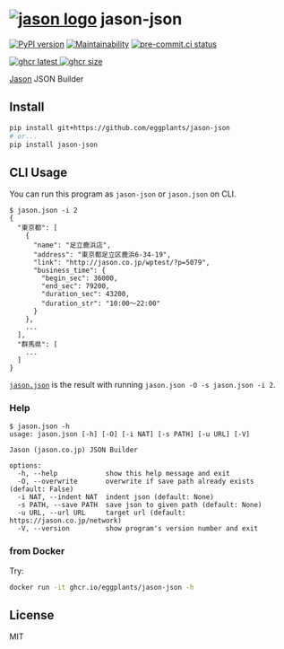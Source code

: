 # [![jason logo](https://jason.co.jp/favicon.ico)](https://jason.co.jp/) jason-json

[![PyPI version](
  https://img.shields.io/pypi/v/jason-json?color=blue
  )](
  https://pypi.org/project/jason-json/
) [![Maintainability](
  https://api.codeclimate.com/v1/badges/20d58be4ccf5c4c8e008/maintainability
  )](
    https://codeclimate.com/github/eggplants/jason-json/maintainability
) [![pre-commit.ci status](
  https://results.pre-commit.ci/badge/github/eggplants/jason-json/master.svg
  )](
  https://results.pre-commit.ci/latest/github/eggplants/jason-json/master
)

[![ghcr latest](
  https://ghcr-badge.herokuapp.com/eggplants/jason-json/latest_tag?trim=major&label=latest
) ![ghcr size](
  https://ghcr-badge.herokuapp.com/eggplants/jason-json/size)
](
  https://github.com/eggplants/jason-json/pkgs/container/getjump
)

[Jason](https://jason.co.jp) JSON Builder

## Install

```bash
pip install git+https://github.com/eggplants/jason-json
# or...
pip install jason-json
```

## CLI Usage

You can run this program as `jason-json` or `jason.json` on CLI.

```shellsession
$ jason.json -i 2
{
  "東京都": [
    {
      "name": "足立鹿浜店",
      "address": "東京都足立区鹿浜6-34-19",
      "link": "http://jason.co.jp/wptest/?p=5079",
      "business_time": {
        "begin_sec": 36000,
        "end_sec": 79200,
        "duration_sec": 43200,
        "duration_str": "10:00～22:00"
      }
    },
    ...
  ],
  "群馬県": [
    ...
  ]
}
```

[`jason.json`](https://github.com/eggplants/jason-json/blob/master/jason.json) is the result with running `jason.json -O -s jason.json -i 2`.

### Help

```shellsession
$ jason.json -h
usage: jason.json [-h] [-O] [-i NAT] [-s PATH] [-u URL] [-V]

Jason (jason.co.jp) JSON Builder

options:
  -h, --help            show this help message and exit
  -O, --overwrite       overwrite if save path already exists (default: False)
  -i NAT, --indent NAT  indent json (default: None)
  -s PATH, --save PATH  save json to given path (default: None)
  -u URL, --url URL     target url (default: https://jason.co.jp/network)
  -V, --version         show program's version number and exit
```

### from Docker

Try:

```bash
docker run -it ghcr.io/eggplants/jason-json -h
```

## License

MIT
